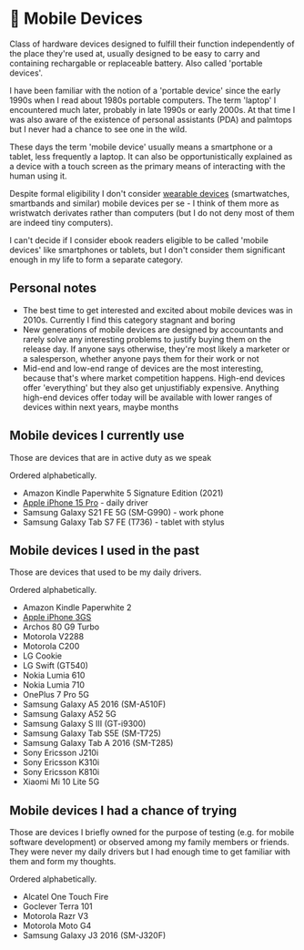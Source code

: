 # 📱 Mobile Devices

Class of hardware devices designed to fulfill their function independently of the place they're used at, usually designed to be easy to carry and containing rechargable or replaceable battery. Also called 'portable devices'.

I have been familiar with the notion of a 'portable device' since the early 1990s when I read about 1980s portable computers. The term 'laptop' I encountered much later, probably in late 1990s or early 2000s. At that time I was also aware of the existence of personal assistants (PDA) and palmtops but I never had a chance to see one in the wild.

These days the term 'mobile device' usually means a smartphone or a tablet, less frequently a laptop. It can also be opportunistically explained as a device with a touch screen as the primary means of interacting with the human using it.

Despite formal eligibility I don't consider [wearable devices](/wearable-devices/) (smartwatches, smartbands and similar) mobile devices per se - I think of them more as wristwatch derivates rather than computers (but I do not deny most of them are indeed tiny computers).

I can't decide if I consider ebook readers eligible to be called 'mobile devices' like smartphones or tablets, but I don't consider them significant enough in my life to form a separate category.

## Personal notes

- The best time to get interested and excited about mobile devices was in 2010s. Currently I find this category stagnant and boring
- New generations of mobile devices are designed by accountants and rarely solve any interesting problems to justify buying them on the release day. If anyone says otherwise, they're most likely a marketer or a salesperson, whether anyone pays them for their work or not
- Mid-end and low-end range of devices are the most interesting, because that's where market competition happens. High-end devices offer 'everything' but they also get unjustifiably expensive. Anything high-end devices offer today will be available with lower ranges of devices within next years, maybe months

## Mobile devices I currently use

Those are devices that are in active duty as we speak

Ordered alphabetically.

- Amazon Kindle Paperwhite 5 Signature Edition (2021)
- [Apple iPhone 15 Pro](./iphone/15-pro/) - daily driver
- Samsung Galaxy S21 FE 5G (SM-G990) - work phone
- Samsung Galaxy Tab S7 FE (T736) - tablet with stylus

## Mobile devices I used in the past

Those are devices that used to be my daily drivers.

Ordered alphabetically.

- Amazon Kindle Paperwhite 2
- [Apple iPhone 3GS](./iphone/3gs/)
- Archos 80 G9 Turbo
- Motorola V2288
- Motorola C200
- LG Cookie
- LG Swift (GT540)
- Nokia Lumia 610
- Nokia Lumia 710
- OnePlus 7 Pro 5G
- Samsung Galaxy A5 2016 (SM-A510F)
- Samsung Galaxy A52 5G
- Samsung Galaxy S III (GT-i9300)
- Samsung Galaxy Tab S5E (SM-T725)
- Samsung Galaxy Tab A 2016 (SM-T285)
- Sony Ericsson J210i
- Sony Ericsson K310i
- Sony Ericsson K810i
- Xiaomi Mi 10 Lite 5G

## Mobile devices I had a chance of trying

Those are devices I briefly owned for the purpose of testing (e.g. for mobile software development) or observed among my family members or friends. They were never my daily drivers but I had enough time to get familiar with them and form my thoughts.

Ordered alphabetically.

- Alcatel One Touch Fire
- Goclever Terra 101
- Motorola Razr V3
- Motorola Moto G4
- Samsung Galaxy J3 2016 (SM-J320F)
